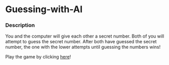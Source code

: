 # Guessing-with-AI
### Description
You and the computer will give each other a secret number. Both of you will attempt to guess the secret number. After both have guessed the secret number,
the one with the lower attempts until guessing the numbers wins!

Play the game by clicking [here](https://pages.github.com/)!
